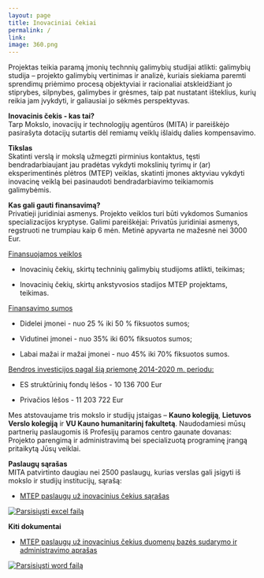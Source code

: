 ```yaml
---
layout: page
title: Inovaciniai čekiai
permalink: /
link:
image: 360.png
---
```

Projektas teikia paramą įmonių technnių galimybių studijai atlikti: galimybių studija – projekto galimybių vertinimas ir analizė, kuriais siekiama paremti sprendimų priėmimo procesą objektyviai ir racionaliai atskleidžiant jo stiprybes, silpnybes, galimybes ir grėsmes, taip pat nustatant išteklius, kurių reikia jam įvykdyti, ir galiausiai jo sėkmės perspektyvas. 

**Inovacinis čekis - kas tai?**
<br>
Tarp Mokslo, inovacijų ir technologijų agentūros (MITA) ir pareiškėjo pasirašyta dotacijų sutartis dėl remiamų veiklų išlaidų dalies kompensavimo.

**Tikslas**
<br>
Skatinti verslą ir mokslą užmegzti pirminius kontaktus, tęsti bendradarbiaujant jau pradėtas vykdyti mokslinių tyrimų ir (ar) eksperimentinės plėtros (MTEP) veiklas, skatinti įmones aktyviau vykdyti inovacinę veiklą bei pasinaudoti bendradarbiavimo teikiamomis galimybėmis.

**Kas gali gauti finansavimą?**
<br>
Privatieji juridiniai asmenys. Projekto veiklos turi būti vykdomos Sumanios specializacijos kryptyse.
Galimi pareiškėjai: Privatūs juridiniai asmenys, regstruoti ne trumpiau kaip 6 mėn. Metinė apyvarta ne mažesnė nei 3000 Eur.

<u>Finansuojamos veiklos</u> 

- Inovacinių čekių, skirtų techninių galimybių studijoms atlikti, teikimas;

- Inovacinių čekių, skirtų ankstyvosios stadijos MTEP projektams, teikimas.

<u>Finansavimo sumos</u> 

- Didelei įmonei - nuo 25 % iki 50 % fiksuotos sumos;

- Vidutinei įmonei - nuo 35% iki 60% fiksuotos sumos;

- Labai mažai ir mažai įmonei - nuo 45% iki 70% fiksuotos sumos.

<u>Bendros investicijos pagal šią priemonę 2014-2020 m. periodu:</u>

- ES struktūrinių fondų lėšos - 10 136 700 Eur

- Privačios lėšos - 11 203 722 Eur

Mes atstovaujame tris mokslo ir studijų įstaigas – **Kauno kolegiją**, **Lietuvos Verslo kolegiją** ir **VU Kauno humanitarinį fakultetą**. Naudodamiesi mūsų partnerių paslaugomis iš Profesijų paramos centro gaunate dovanas: Projekto parengimą ir administravimą bei specializuotą programinę įrangą pritaikytą Jūsų veiklai. 

**Paslaugų sąrašas**
<br>
MITA patvirtinto daugiau nei 2500 paslaugų, kurias verslas gali įsigyti iš mokslo ir studijų institucijų, sąrašą:

<div class="col-md-12 download-file-ikon">
    <a href="http://www.mita.lt/uploads/documents/inovaciniai_cekiai/paslaugu_uz_inovacinius_cekius_sarasas_2016_08_22_redakcija.xlsx">
        <ul>
           <li> MTEP paslaugų už inovacinius čekius sąrašas </li>
        </ul>
        <img src="../images/excel.png" alt="Parsisiųsti excel failą" >
    </a>
</div>
 
**Kiti dokumentai**

<div class="col-md-12 download-file-ikon" style="padding-bot: 20px;">
    <a href="http://www.mita.lt/uploads/documents/inovaciniai_cekiai/mtep_paslaugu_uz_inovacinius_cekius_aprasas_2016_02_29_redakcija.doc">
        <ul>
            <li>MTEP paslaugų už inovacinius čekius duomenų bazės sudarymo ir administravimo aprašas </li>
        </ul>
        <img src="../images/word.png" alt="Parsisiųsti word failą" >
    </a>
</div>
    
<div class="row">
    <!-- MORE INFO GOES HERE -->
</div>

